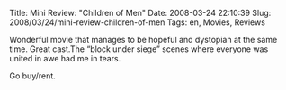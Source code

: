Title: Mini Review: "Children of Men"
Date: 2008-03-24 22:10:39
Slug: 2008/03/24/mini-review-children-of-men
Tags: en, Movies, Reviews


Wonderful movie that manages to be hopeful and dystopian at the same time.
Great cast.The “block under siege” scenes where everyone was united in awe had
me in tears.

Go buy/rent.

